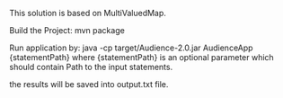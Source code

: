 This solution is based on MultiValuedMap.

Build the Project:
mvn package

Run application by:
java -cp target/Audience-2.0.jar AudienceApp {statementPath}
where {statementPath} is an optional parameter which should contain Path to the input statements.

the results will be saved into output.txt file.